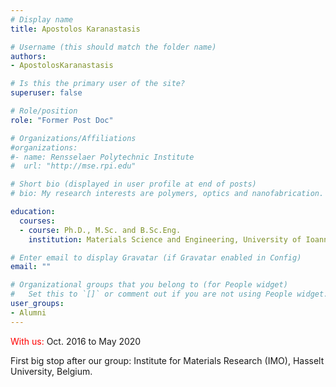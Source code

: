 ```yaml
---
# Display name
title: Apostolos Karanastasis

# Username (this should match the folder name)
authors:
- ApostolosKaranastasis

# Is this the primary user of the site?
superuser: false

# Role/position
role: "Former Post Doc"

# Organizations/Affiliations
#organizations:
#- name: Rensselaer Polytechnic Institute
#  url: "http://mse.rpi.edu"

# Short bio (displayed in user profile at end of posts)
# bio: My research interests are polymers, optics and nanofabrication.

education:
  courses:
  - course: Ph.D., M.Sc. and B.Sc.Eng. 
    institution: Materials Science and Engineering, University of Ioannina, Greece.

# Enter email to display Gravatar (if Gravatar enabled in Config)
email: ""

# Organizational groups that you belong to (for People widget)
#   Set this to `[]` or comment out if you are not using People widget.
user_groups:
- Alumni
---
```

<span style="color: red;">With us: </span>Oct. 2016 to May 2020

First big stop after our group: Institute for Materials Research (IMO), Hasselt University, Belgium.
